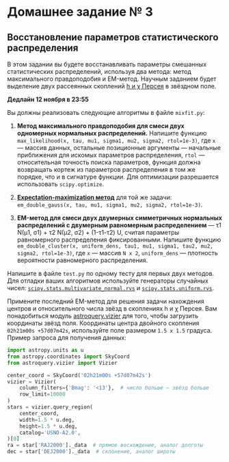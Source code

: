 # Домашнее задание № 3
## Восстановление параметров статистического распределения

В этом задании вы будете восстанавливать параметры смешанных статистических распределений, используя два метода: метод максимального правдоподобия и EM-метод. Научным заданием будет выделение двух рассеянных скоплений  [h и χ Персея](https://apod.nasa.gov/apod/ap091204.html) в звёздном поле.

**Дедлайн 12 ноября в 23:55**

Вы должны реализовать следующие алгоритмы в файле `mixfit.py`:

1. **Метод максимального правдоподобия для смеси двух одномерных нормальных распределений.** Напишите функцию `max_likelihood(x, tau, mu1, sigma1, mu2, sigma2, rtol=1e-3)`, где `x` — массив данных, остальные позиционные аргументы — начальные приближения для искомых параметров распределения, `rtol` — относительная точность поиска параметров, функция должна возвращать кортеж из параметров распределения в том же порядке, что и в сигнатуре функции. Для оптимизации разрешается использовать `scipy.optimize`.

2. **[Expectation-maximization метод](https://en.wikipedia.org/wiki/Expectation–maximization_algorithm)** для той же задачи: `em_double_gauss(x, tau, mu1, sigma1, mu2, sigma2, rtol=1e-3)`.

3. **EM-метод для смеси двух двумерных симметричных нормальных распределений с двумерным равномерным распределением** — τ1 N(µ1, σ1) + τ2 N(µ2, σ2) + (1-τ1-τ2) U, считая параметры равномерного распределения фиксированными. Напишите функцию `em_double_cluster(x, uniform_dens, tau1, mu1, sigma1, tau2, mu2, sigma2, rtol=1e-3)`, где `x` — массив `N x 2`, `uniform_dens` — плотность вероятности равномерного распределения.

Напишите в файле `test.py` по одному тесту для первых двух методов.
Для отладки ваших алгоритмов используйте генераторы случайных чисел: [`scipy.stats.multivariate_normal.rvs`](https://docs.scipy.org/doc/scipy/reference/generated/scipy.stats.multivariate_normal.html) и [`scipy.stats.uniform.rvs`](https://docs.scipy.org/doc/scipy/reference/generated/scipy.stats.uniform.html).

Примените последний EM-метод для решения задачи нахождения центров и относительного числа звёзд в скоплениях h и χ Персея.
Вам понадобиться модуль [astroquery.vizier](https://astroquery.readthedocs.io/en/latest/vizier/vizier.html) для того, чтобы загрузить координаты звёзд поля.
Координаты центра двойного скопления `02h21m00s +57d07m42s`, используйте поле размером `1.5 x 1.5` градуса.
Пример запроса для получения данных:

```python
import astropy.units as u
from astropy.coordinates import SkyCoord
from astroquery.vizier import Vizier

center_coord = SkyCoord('02h21m00s +57d07m42s')
vizier = Vizier(
    column_filters={'Bmag': '<13'},  # число больше — звёзд больше
    row_limit=10000
)
stars = vizier.query_region(
    center_coord,
    width=1.5 * u.deg,
    height=1.5 * u.deg,
    catalog='USNO-A2.0',
)[0]
ra = star['RAJ2000']._data  # прямое восхождение, аналог долготы
dec = star['DEJ2000']._data  # склонение, аналог широты
```
